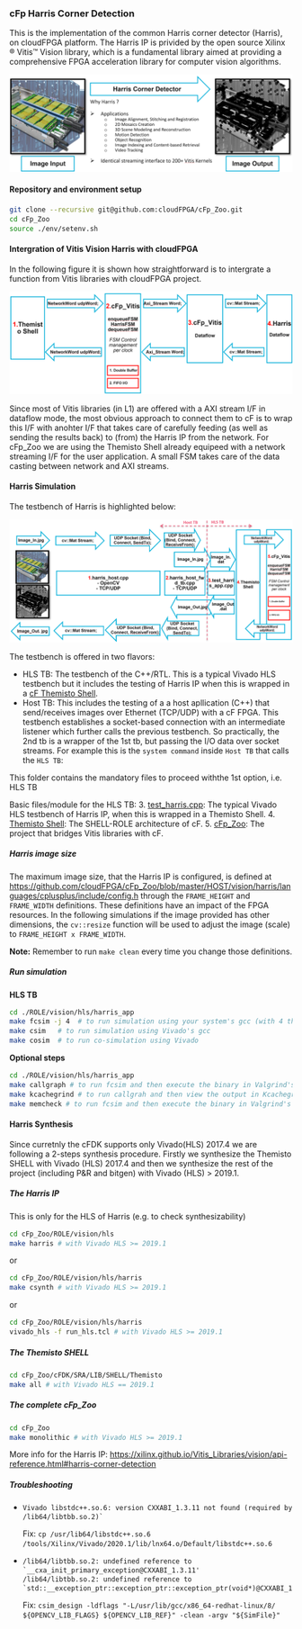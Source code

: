 ### cFp Harris Corner Detection

This is the implementation of the common Harris corner detector (Harris), on cloudFPGA platform. 
The Harris IP is privided by the open source Xilinx ® Vitis™ Vision library, which is a fundamental library aimed at providing a comprehensive FPGA acceleration library for computer vision algorithms. 

![Oveview of Vitis Vision Harris Corner Detector](../../../../doc/harris_overview.png)


#### Repository and environment setup

```bash
git clone --recursive git@github.com:cloudFPGA/cFp_Zoo.git
cd cFp_Zoo
source ./env/setenv.sh
```


#### Intergration of Vitis Vision Harris with cloudFPGA

In the following figure it is shown how straightforward is to intergrate a function from Vitis libraries with cloudFPGA project.

![Oveview of Vitis Vision Harris dataflow](../../../../doc/harris_dataflow.png)

Since most of Vitis libraries (in L1) are offered with a AXI stream I/F in dataflow mode, the most obvious approach to connect them to cF is to wrap this 
I/F with anohter I/F that takes care of carefully feeding (as well as sending the results back) to (from) the Harris IP from the network. 
For cFp_Zoo we are using the Themisto Shell already equipeed with a network streaming I/F for the user application. 
A small FSM takes care of the data casting between network and AXI streams.


#### Harris Simulation 

The testbench of Harris is highlighted below:

![Oveview of Vitis Vision Harris Testbench](../../../../doc/harris_tb.png)

The testbench is offered in two flavors:
- HLS TB: The testbench of the C++/RTL. This is a typical Vivado HLS testbench but it includes the testing of Harris IP when this is wrapped in a [cF Themisto Shell](https://github.com/cloudFPGA/cFDK/blob/main/DOC/Themisto.md).
- Host TB: This includes the testing of a a host apllication (C++) that send/receives images over Ethernet (TCP/UDP) with a cF FPGA. This testbench establishes a socket-based connection with an intermediate listener which further calls the previous testbench. So practically, the 2nd tb is a wrapper of the 1st tb, but passing the I/O data over socket streams.
  For example this is the `system command` inside `Host TB` that calls the `HLS TB`:

This folder contains the mandatory files to proceed withthe 1st option, i.e. HLS TB
  
Basic files/module for the HLS TB:
  3. [test_harris.cpp](https://github.com/cloudFPGA/cFp_Zoo/blob/master/ROLE/vision/hls/harris/test/test_harris.cpp): The typical Vivado HLS testbench of Harris IP, when this is wrapped in a Themisto Shell.
  4. [Themisto Shell](https://github.com/cloudFPGA/cFDK/blob/main/DOC/Themisto.md): The SHELL-ROLE architecture of cF.
  5. [cFp_Zoo](https://github.com/cloudFPGA/cFp_Zoo): The project that bridges Vitis libraries with cF.

  
##### Harris image size 

The maximum image size, that the Harris IP is configured, is defined at https://github.com/cloudFPGA/cFp_Zoo/blob/master/HOST/vision/harris/languages/cplusplus/include/config.h 
through the `FRAME_HEIGHT` and `FRAME_WIDTH` definitions. These definitions have an impact of the FPGA resources. In the following simulations if the image 
provided has other dimensions, the `cv::resize` function will be used to adjust the image (scale) to `FRAME_HEIGHT x FRAME_WIDTH`.
  
**Note:** Remember to run `make clean` every time you change those definitions.
  
##### Run simulation

**HLS TB**
  
```bash
cd ./ROLE/vision/hls/harris_app
make fcsim -j 4  # to run simulation using your system's gcc (with 4 threads)
make csim   # to run simulation using Vivado's gcc
make cosim  # to run co-simulation using Vivado
```

**Optional steps**

```bash
cd ./ROLE/vision/hls/harris_app
make callgraph # to run fcsim and then execute the binary in Valgrind's callgraph tool
make kcachegrind # to run callgrah and then view the output in Kcachegrind tool
make memcheck # to run fcsim and then execute the binary in Valgrind's memcheck tool (to inspect memory leaks)
```


#### Harris Synthesis

Since curretnly the cFDK supports only Vivado(HLS) 2017.4 we are following a 2-steps synthesis 
procedure. Firstly we synthesize the Themisto SHELL with Vivado (HLS) 2017.4 and then we synthesize 
the rest of the project (including P&R and bitgen) with Vivado (HLS) > 2019.1. 

##### The Harris IP
This is only for the HLS of Harris (e.g. to check synthesizability)
```bash
cd cFp_Zoo/ROLE/vision/hls
make harris # with Vivado HLS >= 2019.1
```
or 
```bash
cd cFp_Zoo/ROLE/vision/hls/harris
make csynth # with Vivado HLS >= 2019.1
```
or
```bash
cd cFp_Zoo/ROLE/vision/hls/harris
vivado_hls -f run_hls.tcl # with Vivado HLS >= 2019.1
```

##### The Themisto SHELL
```bash
cd cFp_Zoo/cFDK/SRA/LIB/SHELL/Themisto
make all # with Vivado HLS == 2019.1
```

##### The complete cFp_Zoo
```bash
cd cFp_Zoo
make monolithic # with Vivado HLS >= 2019.1
```

More info for the Harris IP: https://xilinx.github.io/Vitis_Libraries/vision/api-reference.html#harris-corner-detection


##### Troubleshooting

* ```
  Vivado libstdc++.so.6: version CXXABI_1.3.11 not found (required by /lib64/libtbb.so.2)`
  ```
  Fix: `cp /usr/lib64/libstdc++.so.6 /tools/Xilinx/Vivado/2020.1/lib/lnx64.o/Default/libstdc++.so.6`

*
  ```
  /lib64/libtbb.so.2: undefined reference to `__cxa_init_primary_exception@CXXABI_1.3.11'
  /lib64/libtbb.so.2: undefined reference to `std::__exception_ptr::exception_ptr::exception_ptr(void*)@CXXABI_1.3.11'
  ```
  Fix: `csim_design -ldflags "-L/usr/lib/gcc/x86_64-redhat-linux/8/ ${OPENCV_LIB_FLAGS} ${OPENCV_LIB_REF}" -clean -argv "${SimFile}"`
